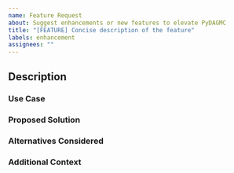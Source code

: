 ```yaml
---
name: Feature Request
about: Suggest enhancements or new features to elevate PyDAGMC
title: "[FEATURE] Concise description of the feature"
labels: enhancement
assignees: ""
---
```


## Description

<!--
Provide a clear and detailed description of the enhancement or feature you're proposing.
-->

### Use Case

<!--
Explain the context in which this feature would be valuable, along with its potential benefits.
-->

### Proposed Solution

<!--
If you have a specific solution in mind, describe it comprehensively. If not, outline the problem in detail.
-->

### Alternatives Considered

<!--
Share any alternative solutions or approaches you've considered, and why you believe your proposal is superior.
-->

### Additional Context

<!--
Include any other pertinent information, such as relevant industry trends or user preferences.
-->